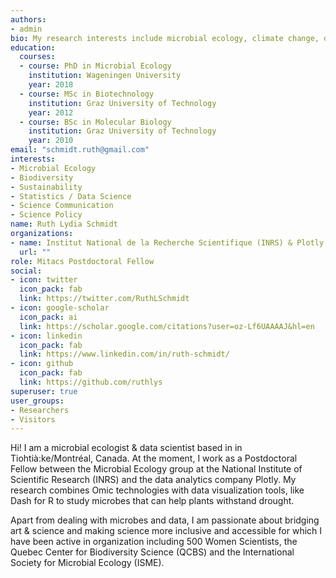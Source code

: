 ```yaml
---
authors:
- admin
bio: My research interests include microbial ecology, climate change, data science and visualization.
education:
  courses:
  - course: PhD in Microbial Ecology 
    institution: Wageningen University
    year: 2018
  - course: MSc in Biotechnology 
    institution: Graz University of Technology
    year: 2012
  - course: BSc in Molecular Biology 
    institution: Graz University of Technology
    year: 2010
email: "schmidt.ruth@gmail.com"
interests:
- Microbial Ecology
- Biodiversity
- Sustainability
- Statistics / Data Science
- Science Communication
- Science Policy
name: Ruth Lydia Schmidt
organizations:
- name: Institut National de la Recherche Scientifique (INRS) & Plotly
  url: ""
role: Mitacs Postdoctoral Fellow
social:
- icon: twitter
  icon_pack: fab
  link: https://twitter.com/RuthLSchmidt
- icon: google-scholar
  icon_pack: ai
  link: https://scholar.google.com/citations?user=oz-Lf6UAAAAJ&hl=en
- icon: linkedin
  icon_pack: fab
  link: https://www.linkedin.com/in/ruth-schmidt/
- icon: github
  icon_pack: fab
  link: https://github.com/ruthlys
superuser: true
user_groups:
- Researchers
- Visitors
---
```


Hi! I am a microbial ecologist & data scientist based in in Tiohtià:ke/Montréal, Canada. At the moment, I work as a Postdoctoral Fellow between the Microbial Ecology group at the National Institute of Scientific Research (INRS) and the data analytics company Plotly. My research combines Omic technologies with data visualization tools, like Dash for R to study microbes that can help plants withstand drought.

Apart from dealing with microbes and data, I am passionate about bridging art & science and making science more inclusive and accessible for which I have been active in organization including 500 Women Scientists, the Quebec Center for Biodiversity Science (QCBS) and the International Society for Microbial Ecology (ISME).


